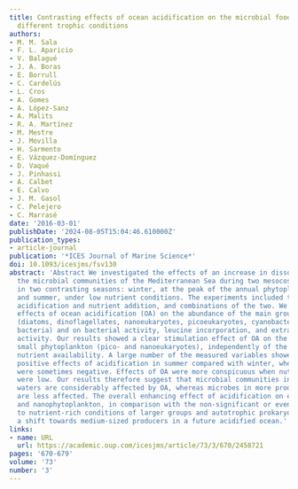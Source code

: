 ```yaml
---
title: Contrasting effects of ocean acidification on the microbial food web under
  different trophic conditions
authors:
- M. M. Sala
- F. L. Aparicio
- V. Balagué
- J. A. Boras
- E. Borrull
- C. Cardelús
- L. Cros
- A. Gomes
- A. López-Sanz
- A. Malits
- R. A. Martínez
- M. Mestre
- J. Movilla
- H. Sarmento
- E. Vázquez-Domínguez
- D. Vaqué
- J. Pinhassi
- A. Calbet
- E. Calvo
- J. M. Gasol
- C. Pelejero
- C. Marrasé
date: '2016-03-01'
publishDate: '2024-08-05T15:04:46.610000Z'
publication_types:
- article-journal
publication: '*ICES Journal of Marine Science*'
doi: 10.1093/icesjms/fsv130
abstract: 'Abstract We investigated the effects of an increase in dissolved CO2 on
  the microbial communities of the Mediterranean Sea during two mesocosm experiments
  in two contrasting seasons: winter, at the peak of the annual phytoplankton bloom,
  and summer, under low nutrient conditions. The experiments included treatments with
  acidification and nutrient addition, and combinations of the two. We followed the
  effects of ocean acidification (OA) on the abundance of the main groups of microorganisms
  (diatoms, dinoflagellates, nanoeukaryotes, picoeukaryotes, cyanobacteria, and heterotrophic
  bacteria) and on bacterial activity, leucine incorporation, and extracellular enzyme
  activity. Our results showed a clear stimulation effect of OA on the abundance of
  small phytoplankton (pico- and nanoeukaryotes), independently of the season and
  nutrient availability. A large number of the measured variables showed significant
  positive effects of acidification in summer compared with winter, when the effects
  were sometimes negative. Effects of OA were more conspicuous when nutrient concentrations
  were low. Our results therefore suggest that microbial communities in oligotrophic
  waters are considerably affected by OA, whereas microbes in more productive waters
  are less affected. The overall enhancing effect of acidification on eukaryotic pico-
  and nanophytoplankton, in comparison with the non-significant or even negative response
  to nutrient-rich conditions of larger groups and autotrophic prokaryotes, suggests
  a shift towards medium-sized producers in a future acidified ocean.'
links:
- name: URL
  url: https://academic.oup.com/icesjms/article/73/3/670/2458721
pages: '670-679'
volume: '73'
number: '3'
---
```

